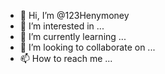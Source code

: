 - 👋 Hi, I’m @123Henymoney
- 👀 I’m interested in ...
- 🌱 I’m currently learning ...
- 💞️ I’m looking to collaborate on ...
- 📫 How to reach me ...

<!---
123Henymoney/123Henymoney is a ✨ special ✨ repository because its `README.md` (this file) appears on your GitHub profile.
You can click the Preview link to take a look at your changes.
--->
